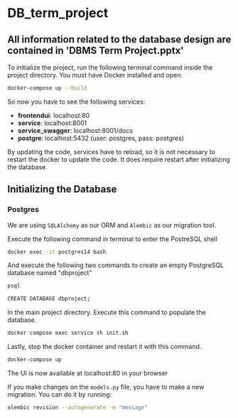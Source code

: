 # DB_term_project

## All information related to the database design are contained in 'DBMS Term Project.pptx'

To initialize the project, run the following terminal command inside the project directory. You must have Docker installed and open.
```bash
docker-compose up --build
```

So now you have to see the following services:
- **frontendui**: localhost:80
- **service**: localhost:8001
- **service_swagger**: localhost:8001/docs
- **postgre**: localhost:5432  (user: postgres, pass: postgres)

By updating the code, services have to reload, so it is not necessary to restart the docker to update the code. It does require restart after initializing the database.

## Initializing the Database
### Postgres
We are using `SQLAlchemy` as our ORM and `Alembic` as our migration tool.  

Execute the following command in terminal to enter the PostreSQL shell
```bash
docker exec -it postgres14 bash
```
And execute the following two commands to create an empty PostgreSQL database named "dbproject"
```bash
psql
```
```bash
CREATE DATABASE dbproject;
```
In the main project directory. Execute this command to populate the database.
```bash
docker compose exec service sh init.sh
```
Lastly, stop the docker container and restart it with this command.
```bash
docker-compose up
```
The UI is now available at localhost:80 in your browser

If you make changes on the `models.py` file, you have to make a new migration. You can do it by running: 
```bash
alembic revision --autogenerate -m "message"
```
